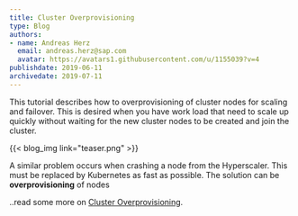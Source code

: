 ```yaml
---
title: Cluster Overprovisioning
type: Blog
authors: 
- name: Andreas Herz
  email: andreas.herz@sap.com
  avatar: https://avatars1.githubusercontent.com/u/1155039?v=4
publishdate: 2019-06-11
archivedate: 2019-07-11
---
```

This tutorial describes how to overprovisioning of cluster nodes for scaling and failover. This is desired 
when you have work load that need to scale up quickly without waiting for the new cluster nodes to be created 
and join the cluster.


{{< blog_img link="teaser.png" >}}

A similar problem occurs when crashing a node from the Hyperscaler. This must be replaced by Kubernetes as fast 
as possible. The solution can be **overprovisioning** of nodes



..read some more on [Cluster Overprovisioning](../readmore/overprovisioning).



